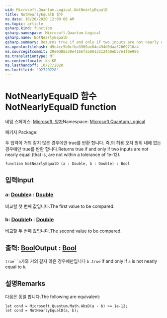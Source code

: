 ```yaml
---
uid: Microsoft.Quantum.Logical.NotNearlyEqualD
title: NotNearlyEqualD 함수
ms.date: 10/26/2020 12:00:00 AM
ms.topic: article
qsharp.kind: function
qsharp.namespace: Microsoft.Quantum.Logical
qsharp.name: NotNearlyEqualD
qsharp.summary: Returns true if and only if two inputs are not nearly equal (that is, are not within a tolerance of 1e-12).
ms.openlocfilehash: d9e4cc5b0cfba3989ae64e494d0daa52069718a4
ms.sourcegitcommit: 29e0d88a30e4166fa580132124b0eb57e1f0e986
ms.translationtype: MT
ms.contentlocale: ko-KR
ms.lasthandoff: 10/27/2020
ms.locfileid: "92720728"
---
```

# <a name="notnearlyequald-function"></a><span data-ttu-id="f6f24-102">NotNearlyEqualD 함수</span><span class="sxs-lookup"><span data-stu-id="f6f24-102">NotNearlyEqualD function</span></span>

<span data-ttu-id="f6f24-103">네임 스페이스: [Microsoft. 양자](xref:Microsoft.Quantum.Logical)</span><span class="sxs-lookup"><span data-stu-id="f6f24-103">Namespace: [Microsoft.Quantum.Logical](xref:Microsoft.Quantum.Logical)</span></span>

<span data-ttu-id="f6f24-104">패키지 [](https://nuget.org/packages/)</span><span class="sxs-lookup"><span data-stu-id="f6f24-104">Package: [](https://nuget.org/packages/)</span></span>


<span data-ttu-id="f6f24-105">두 입력이 거의 같지 않은 경우에만 true를 반환 합니다. 즉,의 허용 오차 범위 내에 없는 경우에만 true를 반환 합니다.</span><span class="sxs-lookup"><span data-stu-id="f6f24-105">Returns true if and only if two inputs are not nearly equal (that is, are not within a tolerance of 1e-12).</span></span>

```qsharp
function NotNearlyEqualD (a : Double, b : Double) : Bool
```


## <a name="input"></a><span data-ttu-id="f6f24-106">입력</span><span class="sxs-lookup"><span data-stu-id="f6f24-106">Input</span></span>

### <a name="a--double"></a><span data-ttu-id="f6f24-107">a: [Double](xref:microsoft.quantum.lang-ref.double)</span><span class="sxs-lookup"><span data-stu-id="f6f24-107">a : [Double](xref:microsoft.quantum.lang-ref.double)</span></span>

<span data-ttu-id="f6f24-108">비교할 첫 번째 값입니다.</span><span class="sxs-lookup"><span data-stu-id="f6f24-108">The first value to be compared.</span></span>


### <a name="b--double"></a><span data-ttu-id="f6f24-109">b: [Double](xref:microsoft.quantum.lang-ref.double)</span><span class="sxs-lookup"><span data-stu-id="f6f24-109">b : [Double](xref:microsoft.quantum.lang-ref.double)</span></span>

<span data-ttu-id="f6f24-110">비교할 두 번째 값입니다.</span><span class="sxs-lookup"><span data-stu-id="f6f24-110">The second value to be compared.</span></span>



## <a name="output--bool"></a><span data-ttu-id="f6f24-111">출력: [Bool](xref:microsoft.quantum.lang-ref.bool)</span><span class="sxs-lookup"><span data-stu-id="f6f24-111">Output : [Bool](xref:microsoft.quantum.lang-ref.bool)</span></span>

<span data-ttu-id="f6f24-112">`true``a`가와 거의 같지 않은 경우에만입니다 `b` .</span><span class="sxs-lookup"><span data-stu-id="f6f24-112">`true` if and only if `a` is not nearly equal to `b`.</span></span>

## <a name="remarks"></a><span data-ttu-id="f6f24-113">설명</span><span class="sxs-lookup"><span data-stu-id="f6f24-113">Remarks</span></span>

<span data-ttu-id="f6f24-114">다음은 동일 합니다.</span><span class="sxs-lookup"><span data-stu-id="f6f24-114">The following are equivalent:</span></span>

```Q#
let cond = Microsoft.Quantum.Math.AbsD(a - b) >= 1e-12;
let cond = NotNearlyEqualD(a, b);
```